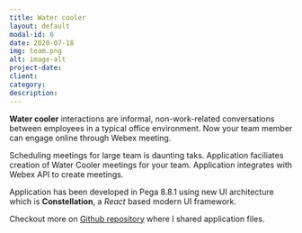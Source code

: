 ```yaml
---
title: Water cooler
layout: default
modal-id: 6
date: 2020-07-18
img: team.png
alt: image-alt
project-date: 
client: 
category:
description:
---
```


**Water cooler** interactions are informal, non-work-related conversations between employees in a typical office environment. Now your team member can engage online through Webex meeting.

Scheduling meetings for large team is daunting taks. Application faciliates creation of Water Cooler meetings for your team. Application integrates with Webex API to create meetings.

Application has been developed in Pega 8.8.1 using new UI architecture which is **Constellation**, a *React* based modern UI framework.

Checkout more on [Github repository](https://github.com/kamiljaneczek/WaterCooler) where I shared application files.